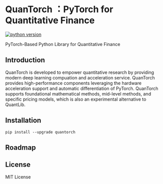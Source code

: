 # QuanTorch ：PyTorch for Quantitative Finance


[![python version](https://img.shields.io/badge/python-3.9+-brightgreen.svg)](https://github.com/jialuechen)

PyTorch-Based Python Library for Quantitative Finance

## Introduction
QuanTorch is developed to empower quantitative research by providing modern deep learning compuation and acceleration service. QuanTorch provides high-performance components leveraging the hardware acceleration support and automatic differentiation of PyTorch. QuanTorch supports foundational mathematical methods, mid-level methods, and specific pricing models, which is also an experimental alternative to QuantLib.

## Installation
```
pip install --upgrade quantorch
```

## Roadmap

## License

MIT License